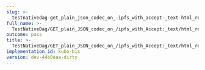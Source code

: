 ```yaml
---
slug: >-
  testnativedag-get_plain_json_codec_on_-ipfs_with_accept-_text-html_returns_html_(dag-index-html)-body
full_name: >-
  TestNativeDag/GET_plain_JSON_codec_on_/ipfs_with_Accept:_text/html_returns_HTML_(dag-index-html)/Body
outcome: pass
title: >-
  TestNativeDag/GET_plain_JSON_codec_on_/ipfs_with_Accept:_text/html_returns_HTML_(dag-index-html)/Body
implementation_id: kubo-bis
version: dev-44b0eaa-dirty
---
```


